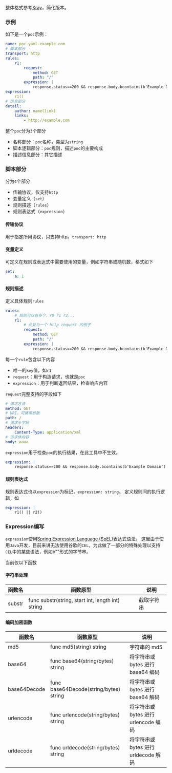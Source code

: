 整体格式参考[Xray](https://docs.xray.cool/#/guide/poc/v2)，简化版本。

### 示例

如下是一个`poc`示例：
```yaml
name: poc-yaml-example-com
# 脚本部分
transport: http
rules:
    r1:
        request:
            method: GET
            path: "/"
        expression: |
            response.status==200 && response.body.bcontains(b'Example Domain')
expression:
    r1()
# 信息部分
detail:
    author: name(link)
    links: 
        - http://example.com

```
整个`poc`分为`3`个部分

- 名称部分：`poc`名称，类型为`string`
- 脚本逻辑部分：`poc`规则，描述`poc`的主要构成
- 描述信息部分：其它描述

### 脚本部分

分为`4`个部分

- 传输协议，仅支持`http`
- 变量定义（`set`）
- 规则描述（`rules`）
- 规则表达式（`expression`）

#### 传输协议

用于指定所用协议，只支持http。`transport: http`

#### 变量定义

可定义在规则或表达式中需要使用的变量，例如字符串或随机数，格式如下
```yaml
set:
    a: 1
```

#### 规则描述

定义具体规则`rules`
```yaml
rules:
    # 规则可以有多个，r0 r1 r2...
    r1:
        # 此处为一个 http request 的例子
        request:
            method: GET
            path: "/"
        expression: |
            response.status==200 && response.body.bcontains(b'Example Domain')
```
每一个`rule`包含以下内容

- 唯一的`key`值，如`r1`
- `request`：用于构造请求，也就是`poc`
- `expression`：用于判断返回结果，检查响应内容

`request`完整支持的字段如下
```yaml
# 请求方法
method: GET
# URI，可携带参数
path: /
# 请求头字段
headers:
    Content-Type: application/xml
# 请求体内容
body: aaaa
```
`expression`用于检查`poc`的执行结果，在此工具中不生效。
```yaml
expression: |
    response.status==200 && response.body.bcontains(b'Example Domain')
```

#### 规则表达式

规则表达式也以`expression`为标记，`expression: string`。
定义规则间的执行逻辑，如
```yaml
expression: |
    r1() || r2()
```

### Expression编写

`expression`使用[Spring Expression Language (SpEL)](https://docs.spring.io/spring-framework/docs/current/reference/html/core.html#expressions)表达式语法，
这里由于使用`Java`开发，目前来讲无法使用谷歌的`CEL`，为此做了一部分的特殊处理以支持`CEL`中的某些语法，例如b""形式的字节串。

当前仅以下函数

#### 字符串处理

| **函数名** | **函数原型** | **说明** |
|---------| --- | --- |
| substr | func substr(string, start int, length int) string | 截取字符串 |

#### 编码加密函数

| **函数名** | **函数原型** | **说明** |
|---------| --- |----------------------------|
| md5 | func md5(string) string	| 字符串的 md5                   |
| base64 | func base64(string/bytes) string | 将字符串或 bytes 进行 base64 编码   |
| base64Decode | func base64Decode(string/bytes) string | 将字符串或 bytes 进行 base64 解码   |
| urlencode | func urlencode(string/bytes) string | 将字符串或 bytes 进行 urlencode 编码 |
| urldecode | func urldecode(string/bytes) string | 将字符串或 bytes 进行 urldecode 解码 |
